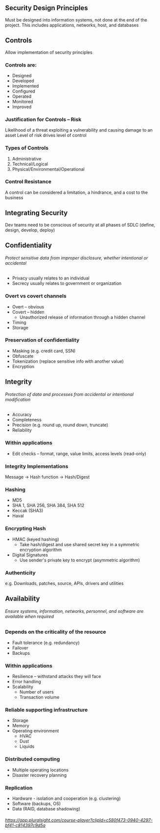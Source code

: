 ## Security Design Principles 

Must be designed into information systems, not done at the end of the project. 
This includes applications, networks, host, and databases

## Controls 
Allow implementation of security principles 

### Controls are:  
- Designed 
- Developed 
- Implemented 
- Configured 
- Operated 
- Monitored 
- Improved 

### Justification for Controls – Risk 
Likelihood of a threat exploiting a vulnerability and causing damage to an asset 
Level of risk drives level of control 

### Types of Controls 
1. Administrative 
2. Technical/Logical 
3. Physical/Environmental/Operational 

### Control Resistance 
A control can be considered a limitation, a hindrance, and a cost to the business 

## Integrating Security 
Dev teams need to be conscious of security at all phases of SDLC (define, design, develop, deploy) 

## Confidentiality 
###### Protect sensitive data from improper disclosure, whether intentional or accidental 
- Privacy usually relates to an individual 
- Secrecy usually relates to government or organization 

### Overt vs covert channels 
- Overt – obvious 
- Covert – hidden 
  - Unauthorized release of information through a hidden channel 
- Timing 
- Storage 

### Preservation of confidentiality 
- Masking (e.g. credit card, SSN) 
- Obfuscate 
- Tokenization (replace sensitive info with another value) 
- Encryption 

## Integrity 
###### Protection of data and processes from accidental or intentional modification 
- Accuracy 
- Completeness 
- Precision (e.g. round up, round down, truncate) 
- Reliability 

### Within applications 
- Edit checks – format, range, value limits, access levels (read-only)

### Integrity Implementations 
Message -> Hash function -> Hash/Digest 

### Hashing 
- MD5 
- SHA 1, SHA 256, SHA 384, SHA 512 
- Keccak (SHA3) 
- Haval 

### Encrypting Hash  
- HMAC (keyed hashing) 
  - Take hash/digest and use shared secret key in a symmetric encryption algorithm 
- Digital Signatures 
  - Use sender's private key to encrypt (asymmetric algorithm) 

### Authenticity 
e.g. Downloads, patches, source, APIs, drivers and utilities 

## Availability 
###### Ensure systems, information, networks, personnel, and software are available when required 

### Depends on the criticality of the resource 
- Fault tolerance (e.g. redundancy) 
- Failover 
- Backups 
 
### Within applications 
- Resilience – withstand attacks they will face 
- Error handling 
- Scalability 
  - Number of users 
  - Transaction volume 

### Reliable supporting infrastructure 
- Storage 
- Memory 
- Operating environment 
  - HVAC 
  - Dust 
  - Liquids 

### Distributed computing 
- Multiple operating locations 
- Disaster recovery planning 

### Replication 
- Hardware - isolation and cooperation (e.g. clustering) 
- Software (backups, OS) 
- Data (RAID, database shadowing) 


###### https://app.pluralsight.com/course-player?clipId=c580f473-0940-4297-bf41-c814397c9d5a

